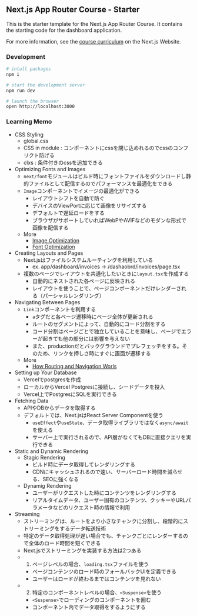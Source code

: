 ## Next.js App Router Course - Starter

This is the starter template for the Next.js App Router Course. It contains the starting code for the dashboard application.

For more information, see the [course curriculum](https://nextjs.org/learn) on the Next.js Website.


### Development

```sh
# intall packages
npm i

# start the development server
npm run dev

# launch the browser
open http://localhost:3000
```

### Learning Memo

- CSS Styling
  - global.css
  - CSS in module : コンポーネントにcssを閉じ込めれるのでcssのコンフリクト防げる
  - clxs : 条件付きのcssを追加できる
- Optimizing Fonts and Images
  - `next/font`モジュールはビルド時にフォントファイルをダウンロードし静的ファイルとして配信するのでパフォーマンスを最適化をできる
  - `Image`コンポーネントでイメージの最適化ができる
    - レイアウトシフトを自動で防ぐ
    - デバイスのViewPortに応じて画像をリサイズする
    - デフォルトで遅延ロードをする
    - ブラウザがサポートしていればWebPやAVIFなどのモダンな形式で画像を配信する
  - More
    - [Image Optimization](https://nextjs.org/docs/app/building-your-application/optimizing/images)
    - [Font Optimization](https://nextjs.org/docs/app/building-your-application/optimizing/fonts)
- Creating Layouts and Pages
  - Next.jsはファイルシステムルーティングを利用している
    - ex. app/dashboard/invoices -> /dashaobrd/invoices/page.tsx
  - 複数のページでレイアウトを共通化したいときに`layout.tsx`を作成する
    - 自動的にネストされた各ページに反映される
    - レイアウトを使うことで、ページコンポーネントだけレンダーされる（パーシャルレンダリング）
- Navigating Between Pages
  - `Link`コンポーネントを利用する
    - `a`タグだと各ページ遷移時にページ全体が更新される
    - ルートのセグメントによって、自動的にコード分割をする
    - コード分割はページごとで独立していることを意味し、ページでエラーが起きても他の部分には影響を与えない
    - また、productionだとバックグラウンドでプレフェッチをする。そのため、リンクを押しさ時にすぐに画面が遷移する
  - More
    - [How Routing and Navigation Worls](https://nextjs.org/docs/app/building-your-application/routing/linking-and-navigating#how-routing-and-navigation-works)
- Setting up Your Database
  - Vercelでpostgresを作成
  - ローカルからVercel Postgresに接続し、シードデータを投入
  - Vercel上でPostgresにSQLを実行できる
- Fetching Data
  - APIやDBからデータを取得する
  - デフォルトでは、Next.jsはReact Server Componentを使う
    - `useEffect`や`useState`、データ取得ライブラリではなく`async/await`を使える
    - サーバー上で実行されるので、API層がなくてもDBに直接クエリを実行できる
- Static and Dynamic Rendering
  - Stagic Rendering
    - ビルド時にデータ取得してレンダリングする
    - CDNにキャッシュされるので速い、サーバーロード時間を減らせる、SEOに強くなる
  - Dynamig Rendering
    - ユーザーがリクエストした時にコンテンツをレンダリングする
    - リアルタイムデータ、ユーザー固有のコンテンツ、クッキーやURLパラメータなどのリクエスト時の情報で利用
- Streaming
  - ストリーミングは、ルートをより小さなチャンクに分割し、段階的にストリーミングをするデータ転送技術
  - 特定のデータ取得処理が遅い場合でも、チャンクごとにレンダーするので全体のロード時間を短くできる
  - Next.jsでストリーミングを実装する方法は2つある
  - 1. ページレベルの場合、`loading.tsx`ファイルを使う
    - ページコンテンツのロード時のフォールバックUIを定義できる
    - ユーザーはロードが終わるまではコンテンツを見れない
  - 2. 特定のコンポーネントレベルの場合、`<Suspense>`を使う
    - `<Suspense>`でローディングのコンポーネントを囲む
    - コンポーネント内でデータ取得をするようにする
